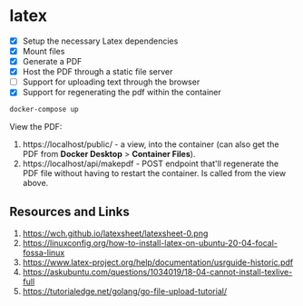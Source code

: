 # latex

- [x] Setup the necessary Latex dependencies
- [x] Mount files
- [x] Generate a PDF
- [x] Host the PDF through a static file server
- [ ] Support for uploading text through the browser
- [x] Support for regenerating the pdf within the container

```bash
docker-compose up
```

View the PDF:

1. https://localhost/public/ - a view, into the container (can also get the PDF from **Docker Desktop** > **Container Files**).
2. https://localhost/api/makepdf - POST endpoint that'll regenerate the PDF file without having to restart the container. Is called from the view above.

## Resources and Links

1. https://wch.github.io/latexsheet/latexsheet-0.png
1. https://linuxconfig.org/how-to-install-latex-on-ubuntu-20-04-focal-fossa-linux
1. https://www.latex-project.org/help/documentation/usrguide-historic.pdf
1. https://askubuntu.com/questions/1034019/18-04-cannot-install-texlive-full
2. https://tutorialedge.net/golang/go-file-upload-tutorial/